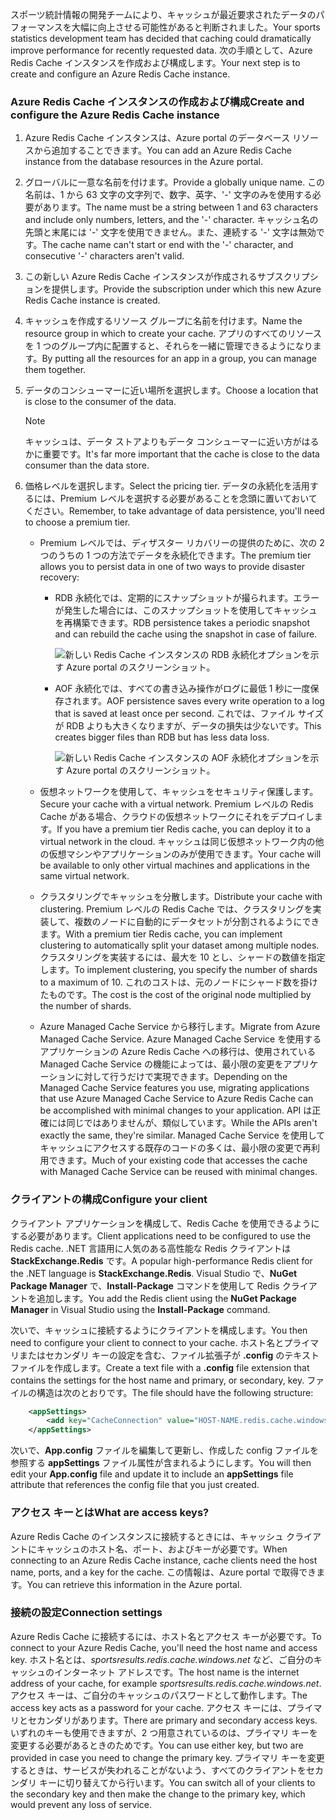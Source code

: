 <span data-ttu-id="cf867-101">スポーツ統計情報の開発チームにより、キャッシュが最近要求されたデータのパフォーマンスを大幅に向上させる可能性があると判断されました。</span><span class="sxs-lookup"><span data-stu-id="cf867-101">Your sports statistics development team has decided that caching could dramatically improve performance for recently requested data.</span></span> <span data-ttu-id="cf867-102">次の手順として、Azure Redis Cache インスタンスを作成および構成します。</span><span class="sxs-lookup"><span data-stu-id="cf867-102">Your next step is to create and configure an Azure Redis Cache instance.</span></span>

### <a name="create-and-configure-the-azure-redis-cache-instance"></a><span data-ttu-id="cf867-103">Azure Redis Cache インスタンスの作成および構成</span><span class="sxs-lookup"><span data-stu-id="cf867-103">Create and configure the Azure Redis Cache instance</span></span>

1. <span data-ttu-id="cf867-104">Azure Redis Cache インスタンスは、Azure portal のデータベース リソースから追加することできます。</span><span class="sxs-lookup"><span data-stu-id="cf867-104">You can add an Azure Redis Cache instance from the database resources in the Azure portal.</span></span>

1. <span data-ttu-id="cf867-105">グローバルに一意な名前を付けます。</span><span class="sxs-lookup"><span data-stu-id="cf867-105">Provide a globally unique name.</span></span> <span data-ttu-id="cf867-106">この名前は、1 から 63 文字の文字列で、数字、英字、'-' 文字のみを使用する必要があります。</span><span class="sxs-lookup"><span data-stu-id="cf867-106">The name must be a string between 1 and 63 characters and include only numbers, letters, and the '-' character.</span></span> <span data-ttu-id="cf867-107">キャッシュ名の先頭と末尾には '-' 文字を使用できません。また、連続する '-' 文字は無効です。</span><span class="sxs-lookup"><span data-stu-id="cf867-107">The cache name can't start or end with the '-' character, and consecutive '-' characters aren't valid.</span></span>

1. <span data-ttu-id="cf867-108">この新しい Azure Redis Cache インスタンスが作成されるサブスクリプションを提供します。</span><span class="sxs-lookup"><span data-stu-id="cf867-108">Provide the subscription under which this new Azure Redis Cache instance is created.</span></span>

1. <span data-ttu-id="cf867-109">キャッシュを作成するリソース グループに名前を付けます。</span><span class="sxs-lookup"><span data-stu-id="cf867-109">Name the resource group in which to create your cache.</span></span> <span data-ttu-id="cf867-110">アプリのすべてのリソースを 1 つのグループ内に配置すると、それらを一緒に管理できるようになります。</span><span class="sxs-lookup"><span data-stu-id="cf867-110">By putting all the resources for an app in a group, you can manage them together.</span></span>

1. <span data-ttu-id="cf867-111">データのコンシューマーに近い場所を選択します。</span><span class="sxs-lookup"><span data-stu-id="cf867-111">Choose a location that is close to the consumer of the data.</span></span>

    > [!NOTE]
    > <span data-ttu-id="cf867-112">キャッシュは、データ ストアよりもデータ コンシューマーに近い方がはるかに重要です。</span><span class="sxs-lookup"><span data-stu-id="cf867-112">It's far more important that the cache is close to the data consumer than the data store.</span></span>

1. <span data-ttu-id="cf867-113">価格レベルを選択します。</span><span class="sxs-lookup"><span data-stu-id="cf867-113">Select the pricing tier.</span></span> <span data-ttu-id="cf867-114">データの永続化を活用するには、Premium レベルを選択する必要があることを念頭に置いておいてください。</span><span class="sxs-lookup"><span data-stu-id="cf867-114">Remember, to take advantage of data persistence, you'll need to choose a premium tier.</span></span>

    - <span data-ttu-id="cf867-115">Premium レベルでは、ディザスター リカバリーの提供のために、次の 2 つのうちの 1 つの方法でデータを永続化できます。</span><span class="sxs-lookup"><span data-stu-id="cf867-115">The premium tier allows you to persist data in one of two ways to provide disaster recovery:</span></span>

        - <span data-ttu-id="cf867-116">RDB 永続化では、定期的にスナップショットが撮られます。エラーが発生した場合には、このスナップショットを使用してキャッシュを再構築できます。</span><span class="sxs-lookup"><span data-stu-id="cf867-116">RDB persistence takes a periodic snapshot and can rebuild the cache using the snapshot in case of failure.</span></span>

            ![新しい Redis Cache インスタンスの RDB 永続化オプションを示す Azure portal のスクリーンショット。](../media/3-redis-persistence-1.png)

        - <span data-ttu-id="cf867-118">AOF 永続化では、すべての書き込み操作がログに最低 1 秒に一度保存されます。</span><span class="sxs-lookup"><span data-stu-id="cf867-118">AOF persistence saves every write operation to a log that is saved at least once per second.</span></span> <span data-ttu-id="cf867-119">これでは、ファイル サイズが RDB よりも大きくなりますが、データの損失は少ないです。</span><span class="sxs-lookup"><span data-stu-id="cf867-119">This creates bigger files than RDB but has less data loss.</span></span>

            ![新しい Redis Cache インスタンスの AOF 永続化オプションを示す Azure portal のスクリーンショット。](../media/3-redis-persistence-2.png)

    - <span data-ttu-id="cf867-121">仮想ネットワークを使用して、キャッシュをセキュリティ保護します。</span><span class="sxs-lookup"><span data-stu-id="cf867-121">Secure your cache with a virtual network.</span></span>
      <span data-ttu-id="cf867-122">Premium レベルの Redis Cache がある場合、クラウドの仮想ネットワークにそれをデプロイします。</span><span class="sxs-lookup"><span data-stu-id="cf867-122">If you have a premium tier Redis cache, you can deploy it to a virtual network in the cloud.</span></span> <span data-ttu-id="cf867-123">キャッシュは同じ仮想ネットワーク内の他の仮想マシンやアプリケーションのみが使用できます。</span><span class="sxs-lookup"><span data-stu-id="cf867-123">Your cache will be available to only other virtual machines and applications in the same virtual network.</span></span>

    - <span data-ttu-id="cf867-124">クラスタリングでキャッシュを分散します。</span><span class="sxs-lookup"><span data-stu-id="cf867-124">Distribute your cache with clustering.</span></span>
      <span data-ttu-id="cf867-125">Premium レベルの Redis Cache では、クラスタリングを実装して、複数のノードに自動的にデータセットが分割されるようにできます。</span><span class="sxs-lookup"><span data-stu-id="cf867-125">With a premium tier Redis cache, you can implement clustering to automatically split your dataset among multiple nodes.</span></span> <span data-ttu-id="cf867-126">クラスタリングを実装するには、最大を 10 とし、シャードの数値を指定します。</span><span class="sxs-lookup"><span data-stu-id="cf867-126">To implement clustering, you specify the number of shards to a maximum of 10.</span></span> <span data-ttu-id="cf867-127">これのコストは、元のノードにシャード数を掛けたものです。</span><span class="sxs-lookup"><span data-stu-id="cf867-127">The cost is the cost of the original node multiplied by the number of shards.</span></span>

    - <span data-ttu-id="cf867-128">Azure Managed Cache Service から移行します。</span><span class="sxs-lookup"><span data-stu-id="cf867-128">Migrate from Azure Managed Cache Service.</span></span>
      <span data-ttu-id="cf867-129">Azure Managed Cache Service を使用するアプリケーションの Azure Redis Cache への移行は、使用されている Managed Cache Service の機能によっては、最小限の変更をアプリケーションに対して行うだけで実現できます。</span><span class="sxs-lookup"><span data-stu-id="cf867-129">Depending on the Managed Cache Service features you use, migrating applications that use Azure Managed Cache Service to Azure Redis Cache can be accomplished with minimal changes to your application.</span></span> <span data-ttu-id="cf867-130">API は正確には同じではありませんが、類似しています。</span><span class="sxs-lookup"><span data-stu-id="cf867-130">While the APIs aren't exactly the same, they're similar.</span></span> <span data-ttu-id="cf867-131">Managed Cache Service を使用してキャッシュにアクセスする既存のコードの多くは、最小限の変更で再利用できます。</span><span class="sxs-lookup"><span data-stu-id="cf867-131">Much of your existing code that accesses the cache with Managed Cache Service can be reused with minimal changes.</span></span>

### <a name="configure-your-client"></a><span data-ttu-id="cf867-132">クライアントの構成</span><span class="sxs-lookup"><span data-stu-id="cf867-132">Configure your client</span></span>

<span data-ttu-id="cf867-133">クライアント アプリケーションを構成して、Redis Cache を使用できるようにする必要があります。</span><span class="sxs-lookup"><span data-stu-id="cf867-133">Client applications need to be configured to use the Redis cache.</span></span> <span data-ttu-id="cf867-134">.NET 言語用に人気のある高性能な Redis クライアントは **StackExchange.Redis** です。</span><span class="sxs-lookup"><span data-stu-id="cf867-134">A popular high-performance Redis client for the .NET language is **StackExchange.Redis**.</span></span> <span data-ttu-id="cf867-135">Visual Studio で、**NuGet Package Manager** で、**Install-Package** コマンドを使用して Redis クライアントを追加します。</span><span class="sxs-lookup"><span data-stu-id="cf867-135">You add the Redis client using the **NuGet Package Manager** in Visual Studio using the **Install-Package** command.</span></span>

<span data-ttu-id="cf867-136">次いで、キャッシュに接続するようにクライアントを構成します。</span><span class="sxs-lookup"><span data-stu-id="cf867-136">You then need to configure your client to connect to your cache.</span></span> <span data-ttu-id="cf867-137">ホスト名とプライマリまたはセカンダリ キーの設定を含む、ファイル拡張子が **.config** のテキスト ファイルを作成します。</span><span class="sxs-lookup"><span data-stu-id="cf867-137">Create a text file with a **.config** file extension that contains the settings for the host name and primary, or secondary, key.</span></span> <span data-ttu-id="cf867-138">ファイルの構造は次のとおりです。</span><span class="sxs-lookup"><span data-stu-id="cf867-138">The file should have the following structure:</span></span>

```XML
    <appSettings>
        <add key="CacheConnection" value="HOST-NAME.redis.cache.windows.net,abortConnect=false,ssl=true,password=PRIMARY-KEY"/>
    </appSettings>
```

<span data-ttu-id="cf867-139">次いで、**App.config** ファイルを編集して更新し、作成した config ファイルを参照する **appSettings** ファイル属性が含まれるようにします。</span><span class="sxs-lookup"><span data-stu-id="cf867-139">You will then edit your **App.config** file and update it to include an **appSettings** file attribute that references the config file that you just created.</span></span>

### <a name="what-are-access-keys"></a><span data-ttu-id="cf867-140">アクセス キーとは</span><span class="sxs-lookup"><span data-stu-id="cf867-140">What are access keys?</span></span>

<span data-ttu-id="cf867-141">Azure Redis Cache のインスタンスに接続するときには、キャッシュ クライアントにキャッシュのホスト名、ポート、およびキーが必要です。</span><span class="sxs-lookup"><span data-stu-id="cf867-141">When connecting to an Azure Redis Cache instance, cache clients need the host name, ports, and a key for the cache.</span></span> <span data-ttu-id="cf867-142">この情報は、Azure portal で取得できます。</span><span class="sxs-lookup"><span data-stu-id="cf867-142">You can retrieve this information in the Azure portal.</span></span>

### <a name="connection-settings"></a><span data-ttu-id="cf867-143">接続の設定</span><span class="sxs-lookup"><span data-stu-id="cf867-143">Connection settings</span></span>

<span data-ttu-id="cf867-144">Azure Redis Cache に接続するには、ホスト名とアクセス キーが必要です。</span><span class="sxs-lookup"><span data-stu-id="cf867-144">To connect to your Azure Redis Cache, you'll need the host name and access key.</span></span> <span data-ttu-id="cf867-145">ホスト名とは、*sportsresults.redis.cache.windows.net* など、ご自分のキャッシュのインターネット アドレスです。</span><span class="sxs-lookup"><span data-stu-id="cf867-145">The host name is the internet address of your cache, for example *sportsresults.redis.cache.windows.net*.</span></span> <span data-ttu-id="cf867-146">アクセス キーは、ご自分のキャッシュのパスワードとして動作します。</span><span class="sxs-lookup"><span data-stu-id="cf867-146">The access key acts as a password for your cache.</span></span> <span data-ttu-id="cf867-147">アクセス キーには、プライマリとセカンダリがあります。</span><span class="sxs-lookup"><span data-stu-id="cf867-147">There are primary and secondary access keys.</span></span> <span data-ttu-id="cf867-148">いずれのキーも使用できますが、2 つ用意されているのは、プライマリ キーを変更する必要があるときのためです。</span><span class="sxs-lookup"><span data-stu-id="cf867-148">You can use either key, but two are provided in case you need to change the primary key.</span></span> <span data-ttu-id="cf867-149">プライマリ キーを変更するときは、サービスが失われることがないよう、すべてのクライアントをセカンダリ キーに切り替えてから行います。</span><span class="sxs-lookup"><span data-stu-id="cf867-149">You can switch all of your clients to the secondary key and then make the change to the primary key, which would prevent any loss of service.</span></span>
